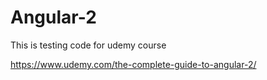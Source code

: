# Angular-2
This is testing code for udemy course

https://www.udemy.com/the-complete-guide-to-angular-2/
